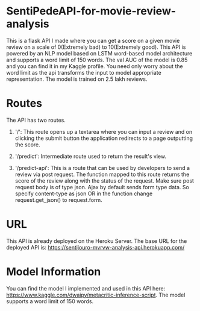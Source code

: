 # SentiPedeAPI-for-movie-review-analysis
This is a flask API I made where you can get a score on a given movie review on a scale of 0(Extremely bad) to 10(Extremely good). This API is powered by an NLP model based on LSTM word-based model architecture and supports a word limit of 150 words.  The val AUC of the model is 0.85 and you can find it in my Kaggle profile. You need only worry about the word limit as the api transforms the input to model appropriate representation. The model is trained on 2.5 lakh reviews.

# Routes 
The API has two routes.
1. '/': This route opens up a textarea where you can input a review and on clicking the submit button the application redirects to a page outputting the score.

2. '/predict': Intermediate route used to return the result's view.

3. '/predict-api': This is a route that can be used by developers to send a review via post request. The function mapped to this route returns the score of the review along with the status of the request. Make sure post request body is of type json. Ajax by default sends form type data. So specify content-type as json OR in the function change request.get_json() to request.form.

# URL
This API is already deployed on the Heroku Server. The base URL for the deployed API is: https://sentijouro-mvrvw-analysis-api.herokuapp.com/

# Model Information
You can find the model I implemented and used in this API here: https://www.kaggle.com/dwaipy/metacritic-inference-script. The model supports a word limit of 150 words.
